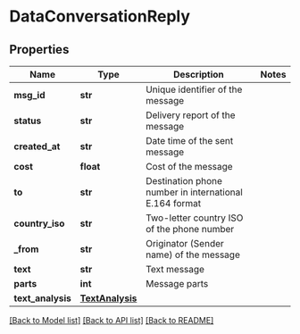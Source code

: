 # DataConversationReply


## Properties
Name | Type | Description | Notes
------------ | ------------- | ------------- | -------------
**msg_id** | **str** | Unique identifier of the message | 
**status** | **str** | Delivery report of the message | 
**created_at** | **str** | Date time of the sent message | 
**cost** | **float** | Cost of the message | 
**to** | **str** | Destination phone number in international E.164 format | 
**country_iso** | **str** | Two-letter country ISO of the phone number | 
**_from** | **str** | Originator (Sender name) of the message | 
**text** | **str** | Text message | 
**parts** | **int** | Message parts | 
**text_analysis** | [**TextAnalysis**](TextAnalysis.md) |  | 


[[Back to Model list]](../../README.md#models) [[Back to API list]](../../README.md#available-methods) [[Back to README]](../../README.md)


